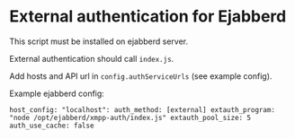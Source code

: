
# External authentication for Ejabberd

This script must be installed on ejabberd server.

External authentication should call `index.js`.

Add hosts and API url in `config.authServiceUrls` (see example config).


Example ejabberd config:

``host_config:
   "localhost":
     auth_method: [external]
     extauth_program: "node /opt/ejabberd/xmpp-auth/index.js"
     extauth_pool_size: 5
     auth_use_cache: false``
